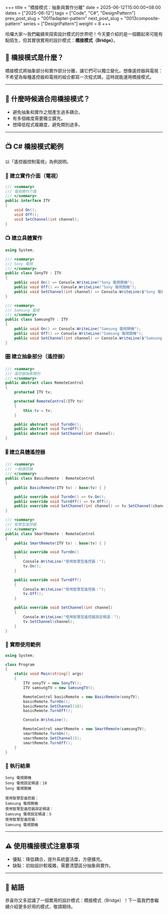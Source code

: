 +++
title = "橋接模式：抽象與實作分離"
date = 2025-06-12T15:00:00+08:00
dates = ["2025-06-12"]
tags = ["Code", "C#", "DesignPattern"]
prev_post_slug = "0011adapter-pattern"
next_post_slug = "0013composite-pattern"
series = ["DesignPattern"]
weight = 8
+++

哈囉大家～我們繼續來探索設計模式的世界吧！今天要介紹的是一個聽起來可能有點陌生，但其實很實用的設計模式：**橋接模式（Bridge）**。

## 🌟 橋接模式是什麼？

橋接模式將抽象部分和實作部分分離，讓它們可以獨立變化。想像遙控器與電視：不希望為每種遙控器和電視的組合都寫一次程式碼，這時就能運用橋接模式。

---

## 🤔 什麼時候適合用橋接模式？

- 避免抽象和實作之間產生過多耦合。
- 有多個維度需要獨立擴充。
- 想降低程式複雜度，避免類別過多。

---

## 📺 C# 橋接模式範例

以「遙控器控制電視」為例說明。

### 📡 建立實作介面（電視）

```csharp
/// <summary>
/// 電視實作介面
/// </summary>
public interface ITV
{
    void On();
    void Off();
    void SetChannel(int channel);
}
```

### 📺 建立具體實作

```csharp
using System;

/// <summary>
/// Sony 電視
/// </summary>
public class SonyTV : ITV
{
    public void On() => Console.WriteLine("Sony 電視開機");
    public void Off() => Console.WriteLine("Sony 電視關機");
    public void SetChannel(int channel) => Console.WriteLine($"Sony 電視設定頻道：{channel}");
}

/// <summary>
/// Samsung 電視
/// </summary>
public class SamsungTV : ITV
{
    public void On() => Console.WriteLine("Samsung 電視開機");
    public void Off() => Console.WriteLine("Samsung 電視關機");
    public void SetChannel(int channel) => Console.WriteLine($"Samsung 電視設定頻道：{channel}");
}
```

### 🎛️ 建立抽象部分（遙控器）

```csharp
/// <summary>
/// 遙控器抽象類別
/// </summary>
public abstract class RemoteControl
{
    protected ITV tv;

    protected RemoteControl(ITV tv)
    {
        this.tv = tv;
    }

    public abstract void TurnOn();
    public abstract void TurnOff();
    public abstract void SetChannel(int channel);
}
```

### 🎚️ 建立具體遙控器

```csharp
/// <summary>
/// 一般遙控器
/// </summary>
public class BasicRemote : RemoteControl
{
    public BasicRemote(ITV tv) : base(tv) { }

    public override void TurnOn() => tv.On();
    public override void TurnOff() => tv.Off();
    public override void SetChannel(int channel) => tv.SetChannel(channel);
}

/// <summary>
/// 智慧型遙控器
/// </summary>
public class SmartRemote : RemoteControl
{
    public SmartRemote(ITV tv) : base(tv) { }

    public override void TurnOn()
    {
        Console.WriteLine("使用智慧型遙控器：");
        tv.On();
    }

    public override void TurnOff()
    {
        Console.WriteLine("使用智慧型遙控器：");
        tv.Off();
    }

    public override void SetChannel(int channel)
    {
        Console.WriteLine("使用智慧型遙控器設定頻道：");
        tv.SetChannel(channel);
    }
}
```

### 🚀 實際使用範例

```csharp
using System;

class Program
{
    static void Main(string[] args)
    {
        ITV sonyTV = new SonyTV();
        ITV samsungTV = new SamsungTV();

        RemoteControl basicRemote = new BasicRemote(sonyTV);
        basicRemote.TurnOn();
        basicRemote.SetChannel(10);
        basicRemote.TurnOff();

        Console.WriteLine();

        RemoteControl smartRemote = new SmartRemote(samsungTV);
        smartRemote.TurnOn();
        smartRemote.SetChannel(5);
        smartRemote.TurnOff();
    }
}
```

### 🎯 執行結果

```
Sony 電視開機
Sony 電視設定頻道：10
Sony 電視關機

使用智慧型遙控器：
Samsung 電視開機
使用智慧型遙控器設定頻道：
Samsung 電視設定頻道：5
使用智慧型遙控器：
Samsung 電視關機
```

---

## ⚠️ 使用橋接模式注意事項

- 優點：降低耦合，提升系統靈活度，方便擴充。
- 缺點：初始設計較複雜，需要清楚區分抽象與實作。

---

## 🎉 結語

恭喜你又多認識了一個實用的設計模式：橋接模式（Bridge）！下一篇我們會繼續介紹更多好用的模式，敬請期待。
